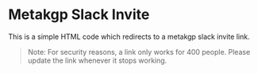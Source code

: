 # Metakgp Slack Invite

This is a simple HTML code which redirects to a metakgp slack invite link.

> Note: For security reasons, a link only works for 400 people. Please update the link whenever it stops working.